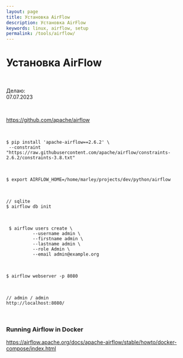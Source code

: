 ```yaml
---
layout: page
title: Установка AirFlow
description: Установка AirFlow
keywords: linux, airflow, setup
permalink: /tools/airflow/
---
```


# Установка AirFlow

<br/>

Делаю:  
07.07.2023

<br/>

https://github.com/apache/airflow

<br/>

```
$ pip install 'apache-airflow==2.6.2' \
 --constraint "https://raw.githubusercontent.com/apache/airflow/constraints-2.6.2/constraints-3.8.txt"
```

<br/>

```
$ export AIRFLOW_HOME=/home/marley/projects/dev/python/airflow
```

<br/>

```
// sqlite
$ airflow db init
```

<br/>

```
 $ airflow users create \
          --username admin \
          --firstname admin \
          --lastname admin \
          --role Admin \
          --email admin@example.org
```

<br/>

```
$ airflow webserver -p 8080
```

<br/>

```
// admin / admin
http://localhost:8080/
```

<br/>

### Running Airflow in Docker

https://airflow.apache.org/docs/apache-airflow/stable/howto/docker-compose/index.html
